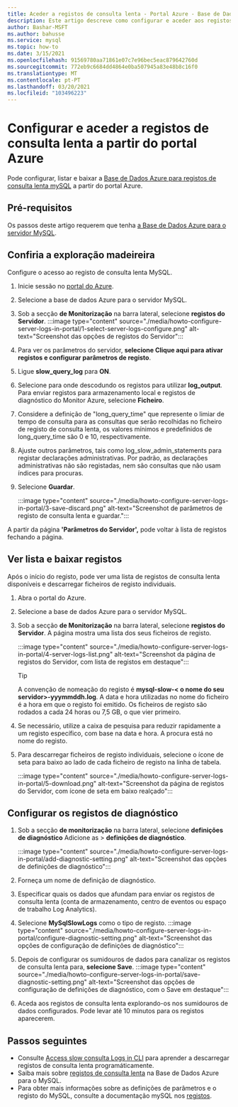 ```yaml
---
title: Aceder a registos de consulta lenta - Portal Azure - Base de Dados Azure para MySQL
description: Este artigo descreve como configurar e aceder aos registos lentos na Base de Dados Azure para o MySQL a partir do portal Azure.
author: Bashar-MSFT
ms.author: bahusse
ms.service: mysql
ms.topic: how-to
ms.date: 3/15/2021
ms.openlocfilehash: 91569780aa71861e07c7e96bec5eac879642760d
ms.sourcegitcommit: 772eb9c6684dd4864e0ba507945a83e48b8c16f0
ms.translationtype: MT
ms.contentlocale: pt-PT
ms.lasthandoff: 03/20/2021
ms.locfileid: "103496223"
---
```

# <a name="configure-and-access-slow-query-logs-from-the-azure-portal"></a>Configurar e aceder a registos de consulta lenta a partir do portal Azure

Pode configurar, listar e baixar a [Base de Dados Azure para registos de consulta lenta mySQL](concepts-server-logs.md) a partir do portal Azure.

## <a name="prerequisites"></a>Pré-requisitos
Os passos deste artigo requerem que tenha [a Base de Dados Azure para o servidor MySQL](quickstart-create-mysql-server-database-using-azure-portal.md).

## <a name="configure-logging"></a>Confiria a exploração madeireira
Configure o acesso ao registo de consulta lenta MySQL. 

1. Inicie sessão no [portal do Azure](https://portal.azure.com/).

2. Selecione a base de dados Azure para o servidor MySQL.

3. Sob a secção **de Monitorização** na barra lateral, selecione **registos do Servidor**. 
   :::image type="content" source="./media/howto-configure-server-logs-in-portal/1-select-server-logs-configure.png" alt-text="Screenshot das opções de registos do Servidor":::

4. Para ver os parâmetros do servidor, **selecione Clique aqui para ativar registos e configurar parâmetros de registo**.

5. Ligue **slow_query_log** para **ON**.

6. Selecione para onde descodundo os registos para utilizar **log_output**. Para enviar registos para armazenamento local e registos de diagnóstico do Monitor Azure, selecione **Ficheiro**.

7. Considere a definição de "long_query_time" que represente o limiar de tempo de consulta para as consultas que serão recolhidas no ficheiro de registo de consulta lenta, os valores mínimos e predefinidos de long_query_time são 0 e 10, respectivamente.

8. Ajuste outros parâmetros, tais como log_slow_admin_statements para registar declarações administrativas. Por padrão, as declarações administrativas não são registadas, nem são consultas que não usam índices para procuras. 

9. Selecione **Guardar**. 

   :::image type="content" source="./media/howto-configure-server-logs-in-portal/3-save-discard.png" alt-text="Screenshot de parâmetros de registo de consulta lenta e guardar.":::

A partir da página **'Parâmetros do Servidor',** pode voltar à lista de registos fechando a página.

## <a name="view-list-and-download-logs"></a>Ver lista e baixar registos
Após o início do registo, pode ver uma lista de registos de consulta lenta disponíveis e descarregar ficheiros de registo individuais.

1. Abra o portal do Azure.

2. Selecione a base de dados Azure para o servidor MySQL.

3. Sob a secção **de Monitorização** na barra lateral, selecione **registos do Servidor**. A página mostra uma lista dos seus ficheiros de registo.

   :::image type="content" source="./media/howto-configure-server-logs-in-portal/4-server-logs-list.png" alt-text="Screenshot da página de registos do Servidor, com lista de registos em destaque":::

   > [!TIP]
   > A convenção de nomeação do registo é **mysql-slow-< o nome do seu servidor>-yyymmddh.log**. A data e hora utilizadas no nome do ficheiro é a hora em que o registo foi emitido. Os ficheiros de registo são rodados a cada 24 horas ou 7,5 GB, o que vier primeiro. 

4. Se necessário, utilize a caixa de pesquisa para reduzir rapidamente a um registo específico, com base na data e hora. A procura está no nome do registo.

5. Para descarregar ficheiros de registo individuais, selecione o ícone de seta para baixo ao lado de cada ficheiro de registo na linha de tabela.

   :::image type="content" source="./media/howto-configure-server-logs-in-portal/5-download.png" alt-text="Screenshot da página de registos do Servidor, com ícone de seta em baixo realçado":::

## <a name="set-up-diagnostic-logs"></a>Configurar os registos de diagnóstico

1. Sob a secção **de monitorização** na barra lateral, selecione **definições de diagnóstico** Adicione as  >  **definições de diagnóstico**.

   :::image type="content" source="./media/howto-configure-server-logs-in-portal/add-diagnostic-setting.png" alt-text="Screenshot das opções de definições de diagnóstico":::

2. Forneça um nome de definição de diagnóstico.

3. Especificar quais os dados que afundam para enviar os registos de consulta lenta (conta de armazenamento, centro de eventos ou espaço de trabalho Log Analytics).

4. Selecione **MySqlSlowLogs** como o tipo de registo.
:::image type="content" source="./media/howto-configure-server-logs-in-portal/configure-diagnostic-setting.png" alt-text="Screenshot das opções de configuração de definições de diagnóstico":::

5. Depois de configurar os sumidouros de dados para canalizar os registos de consulta lenta para, **selecione Save**.
:::image type="content" source="./media/howto-configure-server-logs-in-portal/save-diagnostic-setting.png" alt-text="Screenshot das opções de configuração de definições de diagnóstico, com o Save em destaque":::

6. Aceda aos registos de consulta lenta explorando-os nos sumidouros de dados configurados. Pode levar até 10 minutos para os registos aparecerem.

## <a name="next-steps"></a>Passos seguintes
- Consulte [Access slow consulta Logs in CLI](howto-configure-server-logs-in-cli.md) para aprender a descarregar registos de consulta lenta programáticamente.
- Saiba mais sobre [registos de consulta lenta](concepts-server-logs.md) na Base de Dados Azure para o MySQL.
- Para obter mais informações sobre as definições de parâmetros e o registo do MySQL, consulte a documentação mySQL nos [registos](https://dev.mysql.com/doc/refman/5.7/en/slow-query-log.html).